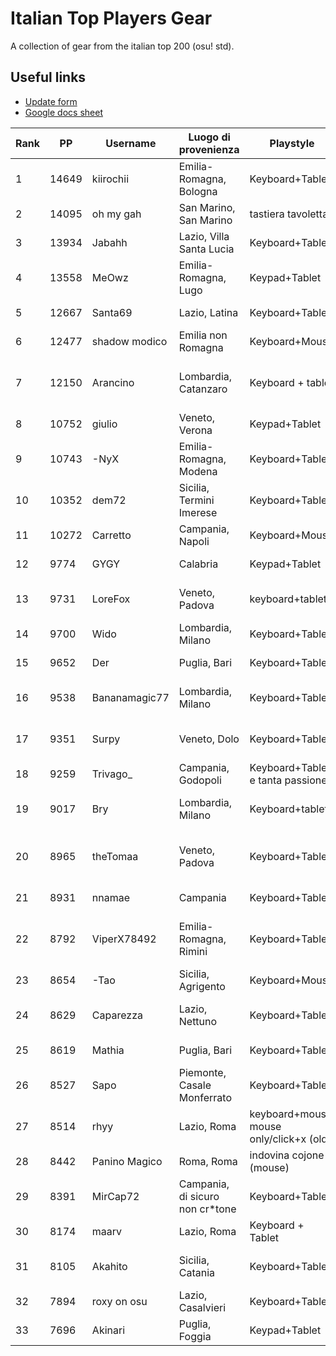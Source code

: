 # Italian Top Players Gear
A collection of gear from the italian top 200 (osu! std).

## Useful links
- [Update form](https://docs.google.com/forms/d/e/1FAIpQLSda6cfkVM5K-jvKprpvKbcX1vKcA1DMkJw6S2R79QjWjU0Qiw/viewform)
- [Google docs sheet](https://docs.google.com/spreadsheets/d/1bnU730-eG2OifO7ucLPpc2_z5B_ul11zTqyIPu8Uwm0)

[//]: # (Table)

|   Rank |    PP | Username      | Luogo di provenienza            | Playstyle                                | Tap Style                                         | Tablet / Mouse       | Area / Filter / Sensitivity                                                                                                                              | Grip                                                                                                                                                                    | Keyboard                                      | Switch                          | osu! Resolution        | Skin                                                                                                                                                                |
|--------|-------|---------------|---------------------------------|------------------------------------------|---------------------------------------------------|----------------------|----------------------------------------------------------------------------------------------------------------------------------------------------------|-------------------------------------------------------------------------------------------------------------------------------------------------------------------------|-----------------------------------------------|---------------------------------|------------------------|---------------------------------------------------------------------------------------------------------------------------------------------------------------------|
|      1 | 14649 | kiirochii     | Emilia-Romagna, Bologna         | Keyboard+Tablet                          | Ring Middle + Index                               | Wacom Bamboo CTH-470 | 112mm Forced aspect ratio                                                                                                                                | https://i.imgur.com/GeiuXI3.png                                                                                                                                         | hyperx alloy origins core                     | aqua                            | 1920x1080 fullscreen   | https://github.com/rudjx3/skins/blob/main/kiirochii.md                                                                                                              |
|      2 | 14095 | oh my gah     | San Marino, San Marino          | tastiera tavoletta                       | singletap medio                                   | cth 480              | tra 90 e 112 proporzioni forzate                                                                                                                         | mi vergogno                                                                                                                                                             | hyperx                                        | aqua                            | schermo intero         | cambio skin di continuo                                                                                                                                             |
|      3 | 13934 | Jabahh        | Lazio, Villa Santa Lucia        | Keyboard+Tablet                          | Middle singletap                                  | Wacom CTL 472        | 77mm x 43.31mm, 12ms 1000hz smoothing, 3 1 0 1 anti chatter                                                                                              | https://cdn.discordapp.com/attachments/873357839555506178/1062380085216288900/IMG_20230110_153826.jpg                                                                   | HyperX Alloy Origins Core TKL                 | HyperX Red                      | 1920x1080 Full Screen  | https://drive.google.com/file/d/1Du_ci_HnpmX87roDG9BIEf3PS9znIUM5/view                                                                                              |
|      4 | 13558 | MeOwz         | Emilia-Romagna, Lugo            | Keypad+Tablet                            | Full Alt (Middle+Index)                           | CTH-690              | w105 h59.0625 x100 y35                                                                                                                                   | https://cdn.discordapp.com/attachments/609171497142976522/1062156346264408174/image.png                                                                                 | Keypad scrauso                                | Cherry MX Red (Silent[?])       | 1920x1080 Fullscreen   | https://skins.osuck.net/skins/863/download?v=0                                                                                                                      |
|      5 | 12667 | Santa69       | Lazio, Latina                   | Keyboard+Tablet                          | Full alt                                          | One by wacom         | 84x47.25                                                                                                                                                 | https://cdn.discordapp.com/attachments/898215948841017414/1062153802398040165/WhatsApp_Image_2023-01-10_at_00.38.20.jpeg                                                | Hyperx                                        | Red                             | Fullscreen             | NM: https://www.mediafire.com/file/w75jeefmlbrxdxp/Aristia%2528Edit%2529.osk/file DT: https://www.mediafire.com/folder/p2tifa527ph2v/Rafis_Blu                      |
|      6 | 12477 | shadow modico | Emilia non Romagna              | Keyboard+Mouse                           | Ring index full alt                               | G703                 | 800 dpi 1.6x in game                                                                                                                                     | https://imgur.com/arTimBW                                                                                                                                               | Ducky One 3                                   | MX Brown                        | Fullscreen 1920x1080   | aristia                                                                                                                                                             |
|      7 | 12150 | Arancino      | Lombardia, Catanzaro            | Keyboard + tablet                        | alternate starting bursts with middle finger      | cth 480              | 71x71mm (cambio spesso), filtri: https://cdn.discordapp.com/attachments/670022622150393866/1062401561197805588/image.png                                 | https://cdn.discordapp.com/attachments/670022622150393866/1062401208507175022/PXL_20230110_160252205.jpg                                                                | GMMK Pro                                      | Cherry mx yellow cap            | fullscreen 1920,1080   | https://arancino.s-ul.eu/YWNponq0                                                                                                                                   |
|      8 | 10752 | giulio        | Veneto, Verona                  | Keypad+Tablet                            | Index singletap/alt                               | Wacom CTL 472        | https://cdn.discordapp.com/attachments/990625798379687986/1062333951651360878/areaefiltri.png                                                            |                                                                                                                                                                         | Amusing KeypadPro                             | Cherry MX Black                 | Fullscreen             | https://cdn.discordapp.com/attachments/990625798379687986/1062334870086484029/BubbleSkin20-03-20.osk                                                                |
|      9 | 10743 | -NyX          | Emilia-Romagna, Modena          | Keyboard+Tablet                          | Full alt                                          | Wacom ctl 472        | Area: 70x42mm, Tablet girato a 15° Filtri: Devocup antichatter, Latency e Antichatter Strength 10, antichatter multiplier 1, antichatter offset X=0, Y=1 | https://imgur.com/JlmMdY5                                                                                                                                               | HyperX Alloy Origins                          | HyperX Reds                     | (1920x1080) Fullscreen | https://b.catgirlsare.sexy/Ix4N3i6h.osk                                                                                                                             |
|     10 | 10352 | dem72         | Sicilia, Termini Imerese        | Keyboard+Tablet                          | Singletap                                         | ctl-472              | foto                                                                                                                                                     | https://cdn.discordapp.com/attachments/777797021632561162/1063066865850646618/grip.jpg                                                                                  | Hyperx alloy origins                          | Red                             | 1920x1080 Fullscreen   | https://osuskins.net/skin/k38KhZg                                                                                                                                   |
|     11 | 10272 | Carretto      | Campania, Napoli                | Keyboard+Mouse                           | Full alt                                          | Razer DeathAdder     | 1800 dpi 1x                                                                                                                                              | impossibile mi scoccio                                                                                                                                                  | una ducky ma non ricordo quale                | neg                             | fulscreen              | no. ti prego                                                                                                                                                        |
|     12 |  9774 | GYGY          | Calabria                        | Keypad+Tablet                            | Middle singletap                                  | CTH-480              | 77x49.56 1x                                                                                                                                              |                                                                                                                                                                         | NONO Keypad                                   | Cherry MX Brown                 | 1920x1080 Fullscreen   |                                                                                                                                                                     |
|     13 |  9731 | LoreFox       | Veneto, Padova                  | keyboard+tablet                          | middle index singletap and full alt               | CTL-480              | 33mm x 36.95mm 18°                                                                                                                                       | https://imgur.com/a/2lkQFIk                                                                                                                                             | hyperx alloy origins 100%                     | hyperx red                      | 2560x1440              | https://drive.google.com/file/d/1mHcLnJnpR2gFhdOtZiELD2HnGKlATglY/view?usp=share_link                                                                               |
|     14 |  9700 | Wido          | Lombardia, Milano               | Keyboard+Tablet                          | Singletap Index                                   | CTL-472              | 105x62.75 no filtri                                                                                                                                      | https://cdn.discordapp.com/attachments/1052742094470516748/1063521889596735498/IMG_20230113_191602720.jpg                                                               | Cooler Master                                 | Brown                           | 1920x1080 Fullscreen   | Tippy skin By Megii - https://drive.google.com/file/d/1WhNWoIrxRDcET3lMEw8vxIzf5pq41prV/view                                                                        |
|     15 |  9652 | Der           | Puglia, Bari                    | Keyboard+Tablet                          | Middle (Main), Index                              | Intuos CTL-480       | https://i.imgur.com/8Va60DX.gif                                                                                                                          | https://i.imgur.com/9mimwPb.png                                                                                                                                         | Hyperx Alloy Origins                          | Red                             | 1920x1080 Full Screen  | No                                                                                                                                                                  |
|     16 |  9538 | Bananamagic77 | Lombardia, Milano               | Keyboard+Tablet                          | Full alt                                          | Ctl-672              | Area:80 x 45, Latenza:12ms 143hz, sens:x1                                                                                                                | https://cdn.discordapp.com/attachments/687459402990616648/1063619697540616222/IMG_0824.jpg                                                                              | Logitech k120                                 | Membrane Keyboard :/            | Fullscreen 1920 x 1080 | Whitecat v1                                                                                                                                                         |
|     17 |  9351 | Surpy         | Veneto, Dolo                    | Keyboard+Tablet                          | index(main), middle                               | Wacom CTL-471        | old: 87.08x75.32 ~ new:  100x56.25 (always had smoothing 10ms+)                                                                                          | https://cdn.discordapp.com/attachments/785745051556511765/926134400851255347/IMG_5100.jpg                                                                               | old: corsair strafe ~ new: hyperx             | always had red switches         | 1920x1080 (Fullscreen) | https://drive.google.com/file/d/1MGx7QTD_nqv2y-pTAfxZv_nmfxdGaPB5/view?usp=sharing                                                                                  |
|     18 |  9259 | Trivago_      | Campania, Godopoli              | Keyboard+Tablet e tanta passione         | Full alt                                          | Wacom CTH 690        | 65mm x 40mm con 1.05x di sens                                                                                                                            | https://tommaso.s-ul.eu/ZTZoGukq                                                                                                                                        | Custom con PCB GK61X                          | Gateron Red                     | 1768x992 Fullscreen    | NM: https://tommaso.s-ul.eu/fIfA131t | DT: https://tommaso.s-ul.eu/MJSpwWx4                                                                                         |
|     19 |  9017 | Bry           | Lombardia, Milano               | Keyboard+tablet                          | Singletap                                         | One by One Wacom 472 | Smoothing filter and Antichatter                                                                                                                         | https://cdn.discordapp.com/attachments/903678599742238790/1062180439185444894/rn_image_picker_lib_temp_8c056b6e-eca4-4f33-8ea2-7f9d54fa35d2.jpg                         | Corsair K55 RGB e Occasionalmente Ajazz       | Membrana e Red                  | 1920x1080 Windowed     | No                                                                                                                                                                  |
|     20 |  8965 | theTomaa      | Veneto, Padova                  | Keyboard+Tablet                          | Index middle full alt, a volte volte singletappo. | Xp-Pen G640          | guarda il mio profilo                                                                                                                                    | https://cdn.discordapp.com/attachments/947826503691927613/1063503796216537158/Screenshot_20230113_180349_Gallery.jpg                                                    | HyperX Alloy Fps Pro (main), Durgod K320      | Cherry red (main), Cherry brown | Fullscreen 1440p       | La cambio sempre, usate quella di LoreFox (che sarei io)^^                                                                                                          |
|     21 |  8931 | nnamae        | Campania                        | Keyboard+Tablet                          | Middle singletap/alt                              | Wacom CTL-472        | https://imgur.com/CXZK89a                                                                                                                                |                                                                                                                                                                         | durgod taurus k320                            | Cherry MX Red                   | 1920x1080 (Fullscreen) | no                                                                                                                                                                  |
|     22 |  8792 | ViperX78492   | Emilia-Romagna, Rimini          | Keyboard+Tablet                          | Index singletap/alt                               | CTH-480              | 73.5 x 60.5 | Smoothing Filter 12ms 1000Hz, Antichatter 3 1 0 1                                                                                          | https://cdn.discordapp.com/attachments/821142349060505603/1062521119707512842/20230111_005831.jpg                                                                       | HyperX Alloy Origins Core                     | HyperX Red                      | 1920x1080 Fullscreen   | - Seoul V10 with Red Cursor https://gist.github.com/Fobxx/107e2bad2bf7312cd49431c696aac912                                                                          |
|     23 |  8654 | -Tao          | Sicilia, Agrigento              | Keyboard+Mouse                           | Full Alt                                          | Glorious Model D-    | 800 DPI, 2.2x                                                                                                                                            | https://prnt.sc/sk6Mrsmd_GYZ                                                                                                                                            | HyperX Alloy Origins Core                     | Cherry Mx Red                   | 1920x1080              | https://raw.githubusercontent.com/eranyoung/osuSkins/master/Skins/vv_idke_trail.osk                                                                                 |
|     24 |  8629 | Caparezza     | Lazio, Nettuno                  | Keyboard+Tablet                          | Full alt                                          | Wacom CTL-472        | 66x53                                                                                                                                                    | https://cdn.discordapp.com/attachments/928750473249435788/1062136572033630238/rn_image_picker_lib_temp_4e8aba3f-44f8-4b50-a881-654307592693.jpg                         | HyperX Alloy Origins Core                     | HyperX Aqua switch              | FULLSCREEN             | NM https://www.mediafire.com/file/sdks525y5ix8kb2/VAXEI_VALERIO_EDIT.osk/file, DT RAFIS OR https://www.mediafire.com/file/gsctttev8hgdw17/SYtho_edit_scola.osk/file |
|     25 |  8619 | Mathia        | Puglia, Bari                    | Keyboard+Tablet                          | Middle singletap                                  | CTL-480              | 45.43mm x 34.96mm                                                                                                                                        | come se tengo un martello in mano                                                                                                                                       | Corsair Strafe                                | Cherry mx red                   | 2k fullscreen          | https://mathya.it/skins                                                                                                                                             |
|     26 |  8527 | Sapo          | Piemonte, Casale Monferrato     | Keyboard+Tablet                          | Ring Index                                        | CTL-4100             | mrekk area lol                                                                                                                                           | https://ibb.co/2yJXNR0                                                                                                                                                  | HyperX 60%                                    | Red                             | FULLSCREEN             | https://www.reddit.com/r/OsuSkins/comments/t5ys5o/std_only_hdsd_karcher_skin_remake_tippy_gochiusa/                                                                 |
|     27 |  8514 | rhyy          | Lazio, Roma                     | keyboard+mouse, mouse only/click+x (old) | index singletap/full alt                          | Logitech G303 SE     | 800 dpi, 1.27x in game                                                                                                                                   |                                                                                                                                                                         | Keychron Q3                                   | Jwick Black, TX long 55g        | fullscreen 1080p       | https://files.catbox.moe/ff777z.osk                                                                                                                                 |
|     28 |  8442 | Panino Magico | Roma, Roma                      | indovina cojone (mouse)                  | default                                           | superlight           | 1100dpi x1                                                                                                                                               | no                                                                                                                                                                      | hyperx                                        | RED LIKE ROSES                  | native(1920x1080)      | neg                                                                                                                                                                 |
|     29 |  8391 | MirCap72      | Campania, di sicuro non cr*tone | Keyboard+Tablet                          | full alt                                          | CTL-472              | https://media.discordapp.net/attachments/1014138759492685835/1062733498139553862/image.png?width=403&height=434                                          | https://media.discordapp.net/attachments/1014138759492685835/1062734105239879711/rn_image_picker_lib_temp_f6d509c0-29a4-47c4-8ded-85327e81ede6.jpg?width=325&height=433 | Corsair K63                                   | Cherry MX Red                   | 1920x1080 Fullscreen   | 50 euro                                                                                                                                                             |
|     30 |  8174 | maarv         | Lazio, Roma                     | Keyboard + Tablet                        | Ring-Index                                        | Wacom CTL-672        | Area 85,72mm x 65,85mm, Filtri: lmao                                                                                                                     |                                                                                                                                                                         | devo cambiarla soon non so quale ho preso lol | Blue / Red                      | 1920x1080              | https://drive.google.com/drive/folders/1CRCumkSoArIKFHzA9NmzTEnhMoBOOk5-?usp=sharing                                                                                |
|     31 |  8105 | Akahito       | Sicilia, Catania                | Keyboard+Tablet                          | Ring Index                                        | ctl-480              | 1.0x 400dpi                                                                                                                                              | https://imgur.com/a/JAFyCvd                                                                                                                                             | KBD8X                                         | JWK ultimate black 62g          | 1920x1080 fullscreen   | https://mega.nz/file/VnAgSYIQ#e96D_PxAXcwhIJ97-QaPHj9rEQ6bLx_jM-VDRkaO4So                                                                                           |
|     32 |  7894 | roxy on osu   | Lazio, Casalvieri               | Keyboard+Tablet                          | index (main) middle                               | one by wacom         | 66.4 x 45.24                                                                                                                                             | https://cdn.discordapp.com/attachments/988507418487033937/1062376553226440774/1673360697115.jpg                                                                         | hyperx alloy origins core                     | hyperx red switch               | 1920x1080 (Fullscreen) | https://skins.osuck.net/skins/1648?v=0                                                                                                                              |
|     33 |  7696 | Akinari       | Puglia, Foggia                  | Keypad+Tablet                            | Ring Index                                        | CTL-4100             | 110x70mm 1.0x                                                                                                                                            |                                                                                                                                                                         | Anne Pro 2                                    | Gateron Red                     | 1920x1080 (Fullscreen) | https://akinariportal.xyz/users/4001304                                                                                                                             |